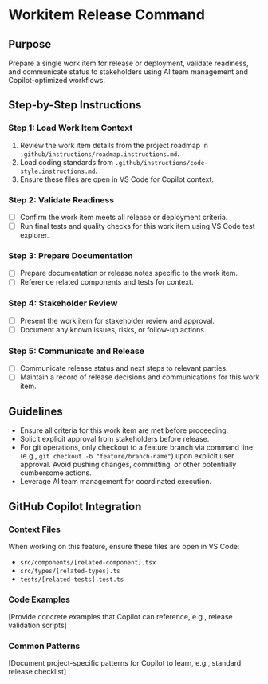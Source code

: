 # Workitem Release Command

## Purpose

Prepare a single work item for release or deployment, validate readiness, and communicate status to stakeholders using AI team management and Copilot-optimized workflows.

## Step-by-Step Instructions

### Step 1: Load Work Item Context
1. Review the work item details from the project roadmap in `.github/instructions/roadmap.instructions.md`.
2. Load coding standards from `.github/instructions/code-style.instructions.md`.
3. Ensure these files are open in VS Code for Copilot context.

### Step 2: Validate Readiness
- [ ] Confirm the work item meets all release or deployment criteria.
- [ ] Run final tests and quality checks for this work item using VS Code test explorer.

### Step 3: Prepare Documentation
- [ ] Prepare documentation or release notes specific to the work item.
- [ ] Reference related components and tests for context.

### Step 4: Stakeholder Review
- [ ] Present the work item for stakeholder review and approval.
- [ ] Document any known issues, risks, or follow-up actions.

### Step 5: Communicate and Release
- [ ] Communicate release status and next steps to relevant parties.
- [ ] Maintain a record of release decisions and communications for this work item.

## Guidelines

- Ensure all criteria for this work item are met before proceeding.
- Solicit explicit approval from stakeholders before release.
- For git operations, only checkout to a feature branch via command line (e.g., `git checkout -b "feature/branch-name"`) upon explicit user approval. Avoid pushing changes, committing, or other potentially cumbersome actions.
- Leverage AI team management for coordinated execution.

## GitHub Copilot Integration

### Context Files
When working on this feature, ensure these files are open in VS Code:
- `src/components/[related-component].tsx`
- `src/types/[related-types].ts`
- `tests/[related-tests].test.ts`

### Code Examples
[Provide concrete examples that Copilot can reference, e.g., release validation scripts]

### Common Patterns
[Document project-specific patterns for Copilot to learn, e.g., standard release checklist]
